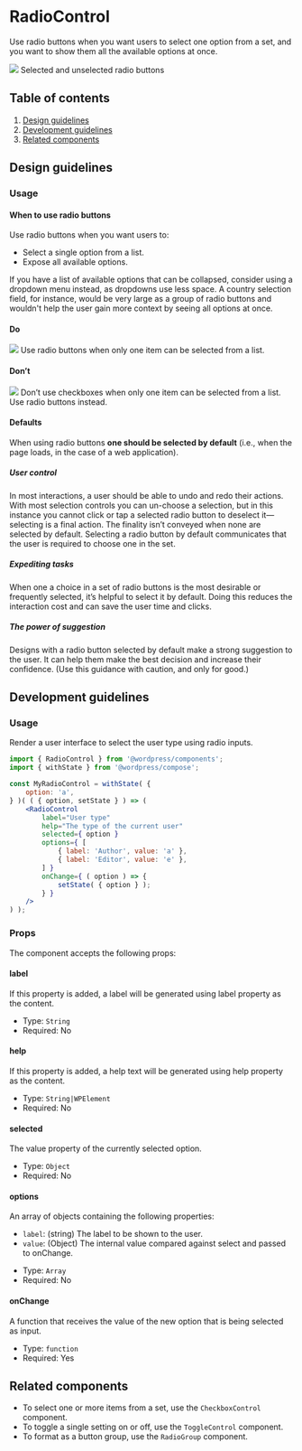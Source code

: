 # RadioControl

Use radio buttons when you want users to select one option from a set, and you want to show them all the available options at once.

![](https://make.wordpress.org/design/files/2018/11/radio.png)
Selected and unselected radio buttons

## Table of contents

1. [Design guidelines](#design-guidelines)
2. [Development guidelines](#development-guidelines)
3. [Related components](#related-components)

## Design guidelines

### Usage

#### When to use radio buttons

Use radio buttons when you want users to:

-   Select a single option from a list.
-   Expose all available options.

If you have a list of available options that can be collapsed, consider using a dropdown menu instead, as dropdowns use less space. A country selection field, for instance, would be very large as a group of radio buttons and wouldn't help the user gain more context by seeing all options at once.

#### Do

![](https://make.wordpress.org/design/files/2018/11/radio-usage-do.png)
Use radio buttons when only one item can be selected from a list.

#### Don’t

![](https://make.wordpress.org/design/files/2018/11/radio-usage-dont.png)
Don’t use checkboxes when only one item can be selected from a list. Use radio buttons instead.

#### Defaults

When using radio buttons **one should be selected by default** (i.e., when the page loads, in the case of a web application).

##### User control

In most interactions, a user should be able to undo and redo their actions. With most selection controls you can un-choose a selection, but in this instance you cannot click or tap a selected radio button to deselect it—selecting is a final action. The finality isn’t conveyed when none are selected by default. Selecting a radio button by default communicates that the user is required to choose one in the set.

##### Expediting tasks

When one a choice in a set of radio buttons is the most desirable or frequently selected, it’s helpful to select it by default. Doing this reduces the interaction cost and can save the user time and clicks.

##### The power of suggestion

Designs with a radio button selected by default make a strong suggestion to the user. It can help them make the best decision and increase their confidence. (Use this guidance with caution, and only for good.)

## Development guidelines

### Usage

Render a user interface to select the user type using radio inputs.

```jsx
import { RadioControl } from '@wordpress/components';
import { withState } from '@wordpress/compose';

const MyRadioControl = withState( {
	option: 'a',
} )( ( { option, setState } ) => (
	<RadioControl
		label="User type"
		help="The type of the current user"
		selected={ option }
		options={ [
			{ label: 'Author', value: 'a' },
			{ label: 'Editor', value: 'e' },
		] }
		onChange={ ( option ) => {
			setState( { option } );
		} }
	/>
) );
```

### Props

The component accepts the following props:

#### label

If this property is added, a label will be generated using label property as the content.

-   Type: `String`
-   Required: No

#### help

If this property is added, a help text will be generated using help property as the content.

-   Type: `String|WPElement`
-   Required: No

#### selected

The value property of the currently selected option.

-   Type: `Object`
-   Required: No

#### options

An array of objects containing the following properties:

-   `label`: (string) The label to be shown to the user.
-   `value`: (Object) The internal value compared against select and passed to onChange.

*   Type: `Array`
*   Required: No

#### onChange

A function that receives the value of the new option that is being selected as input.

-   Type: `function`
-   Required: Yes

## Related components

-   To select one or more items from a set, use the `CheckboxControl` component.
-   To toggle a single setting on or off, use the `ToggleControl` component.
-   To format as a button group, use the `RadioGroup` component.
